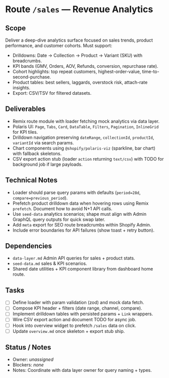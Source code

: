 # Route `/sales` — Revenue Analytics

## Scope
Deliver a deep-dive analytics surface focused on sales trends, product performance, and customer cohorts. Must support:
- Drilldowns: Date → Collection → Product → Variant (SKU) with breadcrumbs.
- KPI bands (GMV, Orders, AOV, Refunds, conversion, repurchase rate).
- Cohort highlights: top repeat customers, highest-order-value, time-to-second-purchase.
- Product tables: best sellers, laggards, overstock risk, attach-rate insights.
- Export: CSV/TSV for filtered datasets.

## Deliverables
- Remix route module with loader fetching mock analytics via data layer.
- Polaris UI: `Page`, `Tabs`, `Card`, `DataTable`, `Filters`, `Pagination`, `InlineGrid` for KPI tiles.
- Drilldown navigation preserving `dateRange`, `collectionId`, `productId`, `variantId` via search params.
- Chart components using `@shopify/polaris-viz` (sparkline, bar chart) with fallback skeletons.
- CSV export action stub (loader `action` returning `text/csv`) with TODO for background job if large payloads.

## Technical Notes
- Loader should parse query params with defaults (`period=28d`, `compare=previous_period`).
- Prefetch product drilldown data when hovering rows using Remix `prefetch`. Document how to avoid N+1 API calls.
- Use `seed-data` analytics scenarios; shape must align with Admin GraphQL query outputs for quick swap later.
- Add `meta` export for SEO route breadcrumbs within Shopify Admin.
- Include error boundaries for API failures (show toast + retry button).

## Dependencies
- `data-layer.md` Admin API queries for sales + product stats.
- `seed-data.md` sales & KPI scenarios.
- Shared date utilities + KPI component library from dashboard home route.

## Tasks
- [ ] Define loader with param validation (zod) and mock data fetch.
- [ ] Compose KPI header + filters (date range, channel, compare).
- [ ] Implement drilldown tables with persisted params + `Link` wrappers.
- [ ] Wire CSV export action and document TODO for async job.
- [ ] Hook into overview widget to prefetch `/sales` data on click.
- [ ] Update `overview.md` once skeleton + export stub ship.

## Status / Notes
- Owner: _unassigned_
- Blockers: _none_
- Notes: Coordinate with data layer owner for query naming + types.
